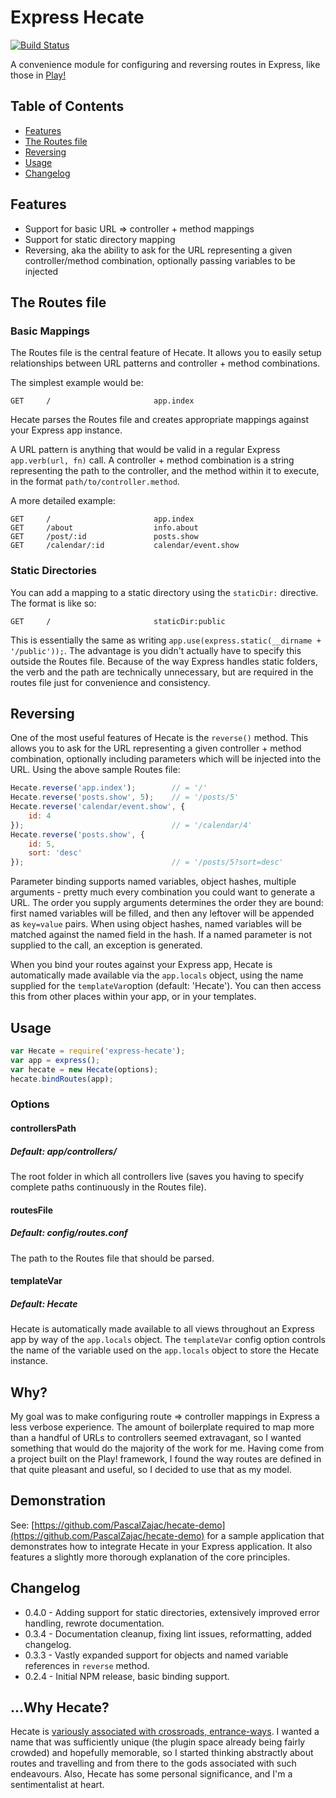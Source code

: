 # Express Hecate

[![Build Status](https://secure.travis-ci.org/PascalZajac/express-hecate.png)](http://travis-ci.org/PascalZajac/express-hecate)

A convenience module for configuring and reversing routes in Express, like those in
[Play!](http://www.playframework.org/)

## Table of Contents
* [Features](#features)
* [The Routes file](#the-routes-file)
* [Reversing](#reversing)
* [Usage](#usage)
* [Changelog](#changelog)

## Features
* Support for basic URL => controller + method mappings
* Support for static directory mapping
* Reversing, aka the ability to ask for the URL representing a given controller/method combination, optionally passing
variables to be injected

## The Routes file

### Basic Mappings
The Routes file is the central feature of Hecate. It allows you to easily setup relationships between URL patterns and
controller + method combinations.

The simplest example would be:

    GET     /                       app.index

Hecate parses the Routes file and creates appropriate mappings against your Express app instance.

A URL pattern is anything that would be valid in a regular Express `app.verb(url, fn)`
call. A controller + method combination is a string representing the path to the controller, and the method within it
to execute, in the format `path/to/controller.method`.

A more detailed example:

    GET     /                       app.index
    GET     /about                  info.about
    GET     /post/:id               posts.show
    GET     /calendar/:id           calendar/event.show

### Static Directories
You can add a mapping to a static directory using the `staticDir:` directive. The format is like so:

    GET     /                       staticDir:public

This is essentially the same as writing `app.use(express.static(__dirname + '/public'));`. The advantage is you didn't
actually have to specify this outside the Routes file. Because of the way Express handles static folders, the verb and
the path are technically unnecessary, but are required in the routes file just for convenience and consistency.

## Reversing
One of the most useful features of Hecate is the `reverse()` method. This allows you to ask for the URL representing a
given controller + method combination, optionally including parameters which will be injected into the URL. Using the
above sample Routes file:

```js
Hecate.reverse('app.index');        // = '/'
Hecate.reverse('posts.show', 5);    // = '/posts/5'
Hecate.reverse('calendar/event.show', {
    id: 4
});                                 // = '/calendar/4'
Hecate.reverse('posts.show', {
    id: 5,
    sort: 'desc'
});                                 // = '/posts/5?sort=desc'
```

Parameter binding supports named variables, object hashes, multiple arguments - pretty much every combination you could
want to generate a URL. The order you supply arguments determines the order they are bound: first named variables will
be filled, and then any leftover will be appended as `key=value` pairs. When using object hashes, named variables will
be matched against the named field in the hash. If a named parameter is not supplied to the call, an exception is
generated.

When you bind your routes against your Express app, Hecate is automatically made available via the `app.locals` object,
using the name supplied for the `templateVar`option (default: 'Hecate'). You can then access this from other places
within your app, or in your templates.

## Usage

```js
var Hecate = require('express-hecate');
var app = express();
var hecate = new Hecate(options);
hecate.bindRoutes(app);
```

### Options

#### controllersPath
##### Default: app/controllers/
The root folder in which all controllers live (saves you having to specify complete paths continuously in the
Routes file).

#### routesFile
##### Default: config/routes.conf
The path to the Routes file that should be parsed.

#### templateVar
##### Default: Hecate
Hecate is automatically made available to all views throughout an Express app by way of the `app.locals` object. The
`templateVar` config option controls the name of the variable used on the `app.locals` object to store the Hecate
instance.

## Why?
My goal was to make configuring route => controller mappings in Express a less verbose experience. The amount of
boilerplate required to map more than a handful of URLs to controllers seemed extravagant, so I wanted
something that would do the majority of the work for me. Having come from a project built on the Play! framework, I
found the way routes are defined in that quite pleasant and useful, so I decided to use that as my model.


## Demonstration
See: [https://github.com/PascalZajac/hecate-demo](https://github.com/PascalZajac/hecate-demo) for a sample application
that demonstrates how to integrate Hecate in your Express application. It also features a slightly more thorough
explanation of the core principles.

## Changelog
* 0.4.0 - Adding support for static directories, extensively improved error handling, rewrote documentation.
* 0.3.4 - Documentation cleanup, fixing lint issues, reformatting, added changelog.
* 0.3.3 - Vastly expanded support for objects and named variable references in `reverse` method.
* 0.2.4 - Initial NPM release, basic binding support.

## ...Why Hecate?
Hecate is [variously associated with crossroads, entrance-ways](http://en.wikipedia.org/wiki/Hecate). I wanted a name
that was sufficiently unique (the plugin space already being fairly crowded) and hopefully memorable, so I started
thinking abstractly about routes and travelling and from there to the gods associated with such endeavours. Also,
Hecate has some personal significance, and I'm a sentimentalist at heart.